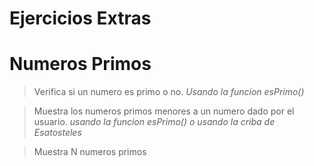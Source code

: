 Ejercicios Extras
========================

Numeros Primos
========================

>Verifica si un numero es primo o no. *Usando la funcion esPrimo()*

>Muestra los numeros primos menores a un numero dado por el usuario.
>*usando la funcion esPrimo() o usando la criba de Esatosteles*

>Muestra N numeros primos
